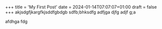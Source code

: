 +++
title = 'My First Post'
date = 2024-01-14T07:07:07+01:00
draft = false
+++
akjsdgfjkargfkjsddfgbdgb
sdfb;bhksdfg
adfjga
djfg
adjf
g;a


afdhga
fdg

